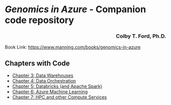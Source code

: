 # _Genomics in Azure_ - Companion code repository

<h3 align = "right">Colby T. Ford, Ph.D.</h3>

Book Link: https://www.manning.com/books/genomics-in-azure




## Chapters with Code
- [Chapter 3: Data Warehouses](03_data_warehouses)
- [Chapter 4: Data Orchestration](04_data_orchestration)
- [Chapter 5: Databricks (and Apache Spark)](05_databricks)
- [Chapter 6: Azure Machine Learning](06_amls)
- [Chapter 7: HPC and other Compute Services](07_hpc)
